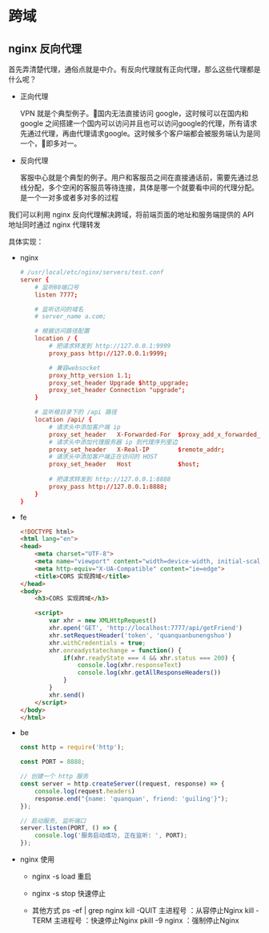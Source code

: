 # 跨域

## nginx 反向代理

首先弄清楚代理，通俗点就是中介。有反向代理就有正向代理，那么这些代理都是什么呢？

- 正向代理

    VPN 就是个典型例子。国内无法直接访问 google，这时候可以在国内和 google 之间搭建一个国内可以访问并且也可以访问google的代理，所有请求先通过代理，再由代理请求google。这时候多个客户端都会被服务端认为是同一个，即多对一。

- 反向代理

    客服中心就是个典型的例子。用户和客服员之间在直接通话前，需要先通过总线分配，多个空闲的客服员等待连接，具体是哪一个就要看中间的代理分配。是一个一对多或者多对多的过程

我们可以利用 nginx 反向代理解决跨域，将前端页面的地址和服务端提供的 API 地址同时通过 nginx 代理转发

具体实现： 

- nginx

    ```conf
    # /usr/local/etc/nginx/servers/test.conf
    server {
        # 监听80端口号
        listen 7777;

        # 监听访问的域名
        # server_name a.com;

        # 根据访问路径配置
        location / {
            # 把请求转发到 http://127.0.0.1:9999
            proxy_pass http://127.0.0.1:9999;

            # 兼容websocket
            proxy_http_version 1.1;
            proxy_set_header Upgrade $http_upgrade;
            proxy_set_header Connection "upgrade";
        }

        # 监听根目录下的 /api 路径
        location /api/ {
            # 请求头中添加客户端 ip
            proxy_set_header   X-Forwarded-For  $proxy_add_x_forwarded_for;
            # 请求头中添加代理服务器 ip 到代理序列里边
            proxy_set_header   X-Real-IP        $remote_addr;
            # 请求头中添加客户端正在访问的 HOST
            proxy_set_header   Host             $host;
            
            # 把请求转发到 http://127.0.0.1:8888
            proxy_pass http://127.0.0.1:8888;
        }
    }
    ```

- fe

    ```html
    <!DOCTYPE html>
    <html lang="en">
    <head>
        <meta charset="UTF-8">
        <meta name="viewport" content="width=device-width, initial-scale=1.0">
        <meta http-equiv="X-UA-Compatible" content="ie=edge">
        <title>CORS 实现跨域</title>
    </head>
    <body>
        <h3>CORS 实现跨域</h3>

        <script>
            var xhr = new XMLHttpRequest()
            xhr.open('GET', 'http://localhost:7777/api/getFriend')
            xhr.setRequestHeader('token', 'quanquanbunengshuo')
            xhr.withCredentials = true;
            xhr.onreadystatechange = function() {
                if(xhr.readyState === 4 && xhr.status === 200) {
                    console.log(xhr.responseText)
                    console.log(xhr.getAllResponseHeaders())
                }
            }
            xhr.send()
        </script>
    </body>
    </html>

    ```

- be

    ```js
    const http = require('http');

    const PORT = 8888;

    // 创建一个 http 服务
    const server = http.createServer((request, response) => {
        console.log(request.headers)
        response.end("{name: 'quanquan', friend: 'guiling'}");
    });

    // 启动服务, 监听端口
    server.listen(PORT, () => {
        console.log('服务启动成功, 正在监听: ', PORT);
    });


    ```

- nginx 使用

    - nginx -s load 重启

    - nginx -s stop 快速停止

    - 其他方式
        ps -ef | grep nginx
        kill -QUIT 主进程号 ：从容停止Nginx
        kill -TERM 主进程号 ：快速停止Nginx
        pkill -9 nginx ：强制停止Nginx